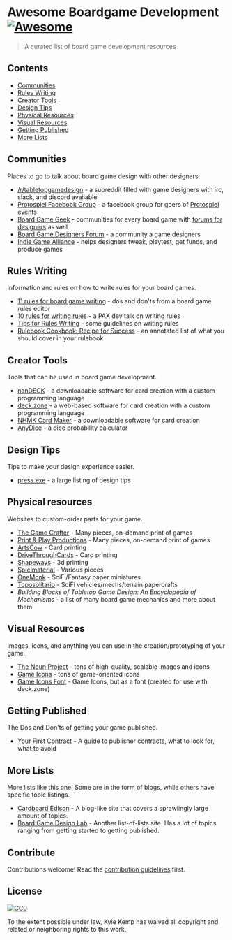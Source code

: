 # Awesome Boardgame Development [![Awesome](https://cdn.rawgit.com/sindresorhus/awesome/d7305f38d29fed78fa85652e3a63e154dd8e8829/media/badge.svg)](https://github.com/sindresorhus/awesome)

> A curated list of board game development resources


## Contents

- [Communities](#communities)
- [Rules Writing](#rules-writing)
- [Creator Tools](#creator-tools)
- [Design Tips](#design-tips)
- [Physical Resources](#physical-resources)
- [Visual Resources](#visual-resources)
- [Getting Published](#getting-published)
- [More Lists](#more-lists)

## Communities

Places to go to talk about board game design with other designers.

- [/r/tabletopgamedesign](https://www.reddit.com/r/tabletopgamedesign/) - a subreddit filled with game designers with irc, slack, and discord available
- [Protospiel Facebook Group](https://www.facebook.com/groups/2261144717) - a facebook group for goers of [Protospiel events](http://protospiel.events)
- [Board Game Geek](https://boardgamegeek.com/) - communities for every board game with [forums for designers](http://boardgamegeek.com/forum/974616/boardgamegeek/board-game-design) as well
- [Board Game Designers Forum](http://www.bgdf.com/) - a community a game designers
- [Indie Game Alliance](http://www.indiegamealliance.com/) - helps designers tweak, playtest, get funds, and produce games

## Rules Writing

Information and rules on how to write rules for your board games.

- [11 rules for board game writing](https://web.archive.org/web/20190910193411/http://ryanmacklin.com/2015/02/11-rules-board-game-writing/) - dos and don'ts from a board game rules editor
- [10 rules for writing rules](https://www.youtube.com/watch?v=SshUdUEtIw8) - a PAX dev talk on writing rules
- [Tips for Rules Writing](http://sedjtroll.blogspot.com/2015/03/tips-for-rules-writing.html) - some guidelines on writing rules
- [Rulebook Cookbook: Recipe for Success](http://www.theindiegamereport.com/rulebook-cookbook-recipe-for-success/) - an annotated list of what you should cover in your rulebook

## Creator Tools

Tools that can be used in board game development.

- [nanDECK](http://www.nand.it/nandeck/) - a downloadable software for card creation with a custom programming language 
- [deck.zone](https://deck.zone) - a web-based software for card creation with a custom programming language
- [NHMK Card Maker](https://www.nhmk.com/tools.php) - a downloadable software for card creation
- [AnyDice](http://anydice.com/) - a dice probability calculator

## Design Tips

Tips to make your design experience easier.

- [press.exe](http://press.invincible.ink/category/meta/) - a large listing of design tips

## Physical resources

Websites to custom-order parts for your game.

- [The Game Crafter](https://www.thegamecrafter.com/) - Many pieces, on-demand print of games
- [Print & Play Productions](http://printplaygames.com/) - Many pieces, on-demand print of games
- [ArtsCow](http://www.artscow.com/) - Card printing
- [DriveThroughCards](http://www.drivethrucards.com/join.php) - Card printing
- [Shapeways](http://www.shapeways.com/marketplace/games/board-games/) - 3d printing
- [Spielmaterial](https://www.spielematerial.de/en/?___from_store=de) - Various pieces
- [OneMonk](http://onemonk.com/) - SciFi/Fantasy paper miniatures
- [Toposolitario](http://www.toposolitario.com/workshop/index.html) - SciFi vehicles/mechs/terrain papercrafts
- _Building Blocks of Tabletop Game Design: An Encyclopedia of Mechanisms_ - a list of many board game mechanics and more about them

## Visual Resources

Images, icons, and anything you can use in the creation/prototyping of your game.

- [The Noun Project](https://thenounproject.com/) - tons of high-quality, scalable images and icons
- [Game Icons](http://game-icons.net/) - tons of game-oriented icons
- [Game Icons Font](http://seiyria.com/gameicons-font/) - Game Icons, but as a font (created for use with deck.zone)

## Getting Published

The Dos and Don'ts of getting your game published.

- [Your First Contract](http://www.jamesmathe.com/alien-first-contract/) - A guide to publisher contracts, what to look for, what to avoid

## More Lists

More lists like this one. Some are in the form of blogs, while others have specific topic listings.

- [Cardboard Edison](http://cardboardedison.com/) - A blog-like site that covers a sprawlingly large amount of topics.
- [Board Game Design Lab](http://www.boardgamedesignlab.com/specific-topics/) - Another list-of-lists site. Has a lot of topics ranging from getting started to getting published.

## Contribute

Contributions welcome! Read the [contribution guidelines](contributing.md) first.


## License

[![CC0](http://mirrors.creativecommons.org/presskit/buttons/88x31/svg/cc-zero.svg)](http://creativecommons.org/publicdomain/zero/1.0)

To the extent possible under law, Kyle Kemp has waived all copyright and
related or neighboring rights to this work.
